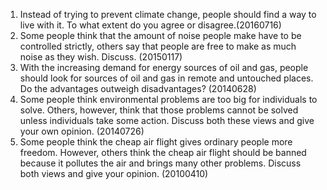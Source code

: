 1. Instead of trying to prevent climate change, people should find a way to live with it. To what extent do you agree or disagree.(20160716)
2. Some people think that the amount of noise people make have to be controlled strictly,
others say that people are free to make as much noise as they wish. Discuss.
(20150117)
3. With the increasing demand for energy sources of oil and gas, people should
look for sources of oil and gas in remote and untouched places. Do the
advantages outweigh disadvantages? (20140628)
4. Some people think environmental problems are too big for individuals to solve.
Others, however, think that those problems cannot be solved unless individuals take some action. Discuss both these views and give your own opinion. (20140726)
5. Some people think the cheap air flight gives ordinary people more freedom. However, others think the cheap air flight should be banned because it pollutes the air and brings many other problems. Discuss both views and give your opinion. (20100410)